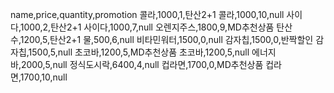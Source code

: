 name,price,quantity,promotion
콜라,1000,1,탄산2+1
콜라,1000,10,null
사이다,1000,2,탄산2+1
사이다,1000,7,null
오렌지주스,1800,9,MD추천상품
탄산수,1200,5,탄산2+1
물,500,6,null
비타민워터,1500,0,null
감자칩,1500,0,반짝할인
감자칩,1500,5,null
초코바,1200,5,MD추천상품
초코바,1200,5,null
에너지바,2000,5,null
정식도시락,6400,4,null
컵라면,1700,0,MD추천상품
컵라면,1700,10,null